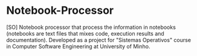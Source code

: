 # Notebook-Processor
[SO] Notebook processor that process the information in notebooks (notebooks are text files that mixes code, execution results and documentation). Developed as a project for "Sistemas Operativos" course in Computer Software Engineering at University of Minho.
